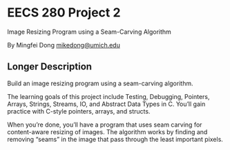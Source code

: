 EECS 280 Project 2
===========================
Image Resizing Program using a Seam-Carving Algorithm

By Mingfei Dong <mikedong@umich.edu>

## Longer Description
Build an image resizing program using a seam-carving algorithm.

The learning goals of this project include Testing, Debugging, Pointers, Arrays, Strings, Streams, IO, and Abstract Data Types in C. You’ll gain practice with C-style pointers, arrays, and structs.

When you’re done, you’ll have a program that uses seam carving for content-aware resizing of images. The algorithm works by finding and removing “seams” in the image that pass through the least important pixels.